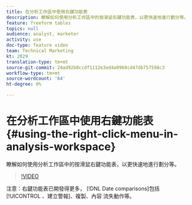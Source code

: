 ```yaml
---
title: 在分析工作區中使用右鍵功能表
description: 瞭解如何使用分析工作區中的按滑鼠右鍵功能表，以更快速地進行劃分等。
feature: freeform tables
topics: null
audience: analyst, marketer
activity: use
doc-type: feature video
team: Technical Marketing
kt: 2029
translation-type: tm+mt
source-git-commit: 24ad92b0ccdf1112e3ed4a0968cd47db757598c3
workflow-type: tm+mt
source-wordcount: '64'
ht-degree: 0%

---
```



# 在分析工作區中使用右鍵功能表 {#using-the-right-click-menu-in-analysis-workspace}

瞭解如何使用分析工作區中的按滑鼠右鍵功能表，以更快速地進行劃分等。

>[!VIDEO](https://video.tv.adobe.com/v/23981/?quality=12)

注意：右鍵功能表已開發得更多， [!DNL Date comparisons]包括 [!UICONTROL 、建立警報]、複製、內容  流失動作等。
